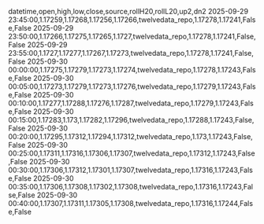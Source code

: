 datetime,open,high,low,close,source,rollH20,rollL20,up2,dn2
2025-09-29 23:45:00,1.17259,1.17268,1.17256,1.17266,twelvedata_repo,1.17278,1.17241,False,False
2025-09-29 23:50:00,1.17266,1.17275,1.17265,1.1727,twelvedata_repo,1.17278,1.17241,False,False
2025-09-29 23:55:00,1.1727,1.17277,1.17267,1.17273,twelvedata_repo,1.17278,1.17241,False,False
2025-09-30 00:00:00,1.17275,1.17279,1.17273,1.17274,twelvedata_repo,1.17278,1.17243,False,False
2025-09-30 00:05:00,1.17273,1.17279,1.17273,1.17276,twelvedata_repo,1.17279,1.17243,False,False
2025-09-30 00:10:00,1.17277,1.17288,1.17276,1.17287,twelvedata_repo,1.17279,1.17243,False,False
2025-09-30 00:15:00,1.17283,1.173,1.17282,1.17296,twelvedata_repo,1.17288,1.17243,False,False
2025-09-30 00:20:00,1.17295,1.17312,1.17294,1.17312,twelvedata_repo,1.173,1.17243,False,False
2025-09-30 00:25:00,1.17311,1.17316,1.17306,1.17307,twelvedata_repo,1.17312,1.17243,False,False
2025-09-30 00:30:00,1.17306,1.17312,1.17301,1.17307,twelvedata_repo,1.17316,1.17243,False,False
2025-09-30 00:35:00,1.17306,1.17308,1.17302,1.17308,twelvedata_repo,1.17316,1.17243,False,False
2025-09-30 00:40:00,1.17307,1.17311,1.17305,1.17308,twelvedata_repo,1.17316,1.17244,False,False
